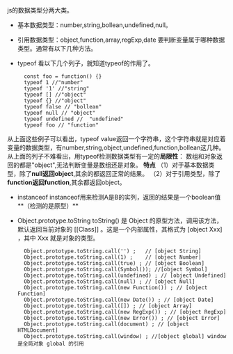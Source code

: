 js的数据类型分两大类。

* 基本数据类型：number,string,bollean,undefined,null。
* 引用数据类型：object,function,array,regExp,date 
要判断变量属于哪种数据类型。通常有以下几种方法。

* typeof
看以下几个列子，就知道typeof的作用了。

        const foo = function() {}
        typeof 1 //"number"
        typeof '1' //"string"
        typeof [] //"object"
        typeof {} //"object"
        typeof false // "bollean"
        typeof null // "object"
        typeof undefined //  "undefined"
        typeof foo // "function"
从上面这些例子可以看出，typeof value返回一个字符串，这个字符串就是对应着变量的数据类型，有number,string,object,undefined,function,bollean这几种。
从上面的列子不难看出，用typeof检测数据类型有一定的**局限性**：
数组和对象返回的都是"object",无法判断变量是数组还是对象。
**特点**
（1）对于基本数据类型，除了**null返回object**,其余的都返回正常的结果。
（2）对于引用类型，除了**function返回function**,其余都返回object。
* instanceof
instanceof用来检测A是B的实列，返回的结果是一个boolean值**（检测的是原型）**

* Object.prototype.toString
toString() 是 Object 的原型方法，调用该方法，默认返回当前对象的 [[Class]] 。这是一个内部属性，其格式为 [object Xxx] ，其中 Xxx 就是对象的类型。

        Object.prototype.toString.call('') ;   // [object String]
        Object.prototype.toString.call(1) ;    // [object Number]
        Object.prototype.toString.call(true) ; // [object Boolean]
        Object.prototype.toString.call(Symbol()); //[object Symbol]
        Object.prototype.toString.call(undefined) ; // [object Undefined]
        Object.prototype.toString.call(null) ; // [object Null]
        Object.prototype.toString.call(new Function()) ; // [object Function]
        Object.prototype.toString.call(new Date()) ; // [object Date]
        Object.prototype.toString.call([]) ; // [object Array]
        Object.prototype.toString.call(new RegExp()) ; // [object RegExp]
        Object.prototype.toString.call(new Error()) ; // [object Error]
        Object.prototype.toString.call(document) ; // [object HTMLDocument]
        Object.prototype.toString.call(window) ; //[object global] window 是全局对象 global 的引用

